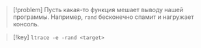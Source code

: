 
> [!problem] 
> Пусть какая-то функция мешает выводу нашей программы.
> Например, `rand` бесконечно спамит и нагружает консоль.

> [!key] 
> `ltrace -e -rand <target>`
> 


